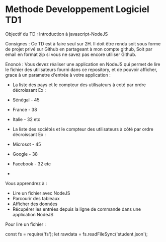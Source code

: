 # Methode Developpement Logiciel TD1

Objectif du TD : Introduction à javascript-NodeJS

Consignes : Ce TD est à faire seul sur 2H. Il doit être rendu soit sous forme de projet privé sur Github en partageant à mon compte github, Soit par email en format zip si vous ne savez pas encore utiliser Github.

Enoncé : Vous devez réaliser une application en NodeJS qui permet de lire le fichier des utilisateurs fourni dans ce repository, et de pouvoir afficher, grace à un parametre d'entrée à votre application :

- La liste des pays et le compteur des utilisateurs à coté par ordre décroissant Ex :

 - Sénégal - 45
 - France - 38
 - Italie - 32 etc

- La liste des sociétés et le compteur des utilisateurs à côté par ordre décroissant Ex :

 - Microsot - 45
 - Google - 38
 - Facebook - 32 etc
 - 
Vous apprendrez à :

- Lire un fichier avec NodeJS
- Parcourir des tableaux
- Afficher des données
- Récupérer les entrées depuis la ligne de commande dans une application NodeJS

Pour lire un fichier :

const fs = require('fs'); let rawdata = fs.readFileSync('student.json');
